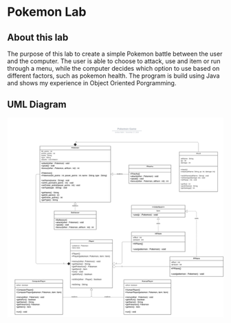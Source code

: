 # Pokemon Lab

## About this lab

The purpose of this lab to create a simple Pokemon battle between the user and the computer. The user is able to choose to attack, use and item or run through a menu, while the computer decides which option to use based on different factors, such as pokemon health. The program is build using Java and shows my experience in Object Oriented Porgramming.

## UML Diagram

![alt tag](https://github.com/AndreaHabib/330_JAVA_OOP/blob/main/Pokemon/Pokemon-Game.png)

